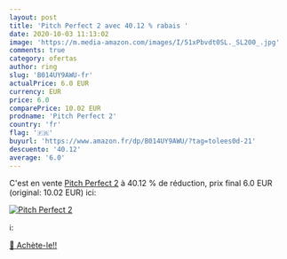 ```yaml
---
layout: post
title: 'Pitch Perfect 2 avec 40.12 % rabais '
date: 2020-10-03 11:13:02
image: 'https://m.media-amazon.com/images/I/51xPbvdt0SL._SL200_.jpg'
comments: true
category: ofertas
author: ring
slug: 'B014UY9AWU-fr'
actualPrice: 6.0 EUR
currency: EUR
price: 6.0
comparePrice: 10.02 EUR
prodname: 'Pitch Perfect 2'
country: 'fr'
flag: '🇫🇷'
buyurl: 'https://www.amazon.fr/dp/B014UY9AWU/?tag=tolees0d-21'
descuento: '40.12'
average: '6.0'
---
```


C'est en vente [Pitch Perfect 2](https://www.amazon.fr/dp/B014UY9AWU/?tag=tolees0d-21)  à  40.12 % de réduction, prix final  6.0 EUR (original: 10.02 EUR) ici:

[![Pitch Perfect 2](https://m.media-amazon.com/images/I/51xPbvdt0SL._SL200_.jpg)](https://www.amazon.fr/dp/B014UY9AWU/?tag=tolees0d-21)

ℹ️:


[🛒 Achète-le!!](https://www.amazon.fr/dp/B014UY9AWU/?tag=tolees0d-21)
